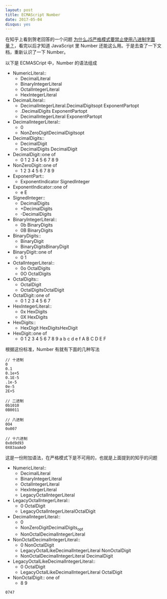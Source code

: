 ```yaml
---
layout: post
title: ECMAScript Number
date: 2017-05-04
disqus: yes
---
```


在知乎上看到贺老回答的一个问题 [为什么JS严格模式要禁止使用八进制字面量？](https://www.zhihu.com/question/59180998)，看完以后才知道 JavaScript 里 Number 还能这么用。于是去查了一下文档，重新认识了一下 Number。

以下是 ECMASCript 中，Number 的语法组成

* NumericLiteral::
  * DecimalLiteral
  * BinaryIntegerLiteral
  * OctalIntegerLiteral
  * HexIntegerLiteral
* DecimalLiteral::
  * DecimalIntegerLiteral.DecimalDigitsopt ExponentPartopt
  * .DecimalDigits ExponentPartopt
  * DecimalIntegerLiteral ExponentPartopt
* DecimalIntegerLiteral::
  * 0
  * NonZeroDigitDecimalDigitsopt
* DecimalDigits::
  * DecimalDigit
  * DecimalDigits DecimalDigit
* DecimalDigit::one of
  * 0 1 2 3 4 5 6 7 8 9
* NonZeroDigit::one of
  * 1 2 3 4 5 6 7 8 9
* ExponentPart::
  * ExponentIndicator SignedInteger
* ExponentIndicator::one of
  * e E
* SignedInteger::
  * DecimalDigits
  * +DecimalDigits
  * -DecimalDigits
* BinaryIntegerLiteral::
  * 0b BinaryDigits
  * 0B BinaryDigits
* BinaryDigits::
  * BinaryDigit
  * BinaryDigitsBinaryDigit
* BinaryDigit::one of
  * 0 1
* OctalIntegerLiteral::
  * 0o OctalDigits
  * 0O OctalDigits
* OctalDigits::
  * OctalDigit
  * OctalDigitsOctalDigit
* OctalDigit::one of
  * 0 1 2 3 4 5 6 7
* HexIntegerLiteral::
  * 0x HexDigits
  * 0X HexDigits
* HexDigits::
  * HexDigit
HexDigitsHexDigit
* HexDigit::one of
  * 0 1 2 3 4 5 6 7 8 9 a b c d e f A B C D E F

根据这份标准，Number 有就有下面的几种写法

```
// 十进制
0
0.1
0.1e+5
0.1E-5
.1e-5
0e-5
2E+5

// 二进制
0b1010
0B0011

// 八进制
0O4
0o007

// 十六进制
0x0d9d93
0X83aaAeD
```

这是一份附加语法，在严格模式下是不可用的，也就是上面提到的知乎的问题

* NumericLiteral::
  * DecimalLiteral
  * BinaryIntegerLiteral
  * OctalIntegerLiteral
  * HexIntegerLiteral
  * LegacyOctalIntegerLiteral
* LegacyOctalIntegerLiteral::
  * 0 OctalDigit
  * LegacyOctalIntegerLiteralOctalDigit
* DecimalIntegerLiteral::
  * 0
  * NonZeroDigitDecimalDigits<sub>opt</sub>
  * NonOctalDecimalIntegerLiteral
* NonOctalDecimalIntegerLiteral::
  * 0 NonOctalDigit
  * LegacyOctalLikeDecimalIntegerLiteral NonOctalDigit
  * NonOctalDecimalIntegerLiteral DecimalDigit
* LegacyOctalLikeDecimalIntegerLiteral::
  * 0 OctalDigit
  * LegacyOctalLikeDecimalIntegerLiteral OctalDigit
* NonOctalDigit:: one of
  * 8 9

```
0747

```


